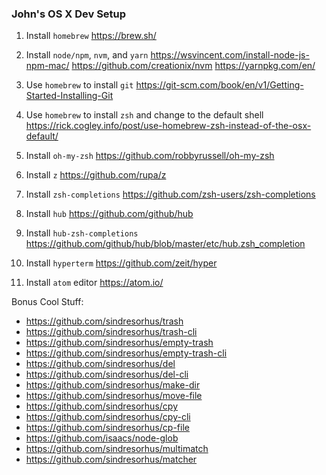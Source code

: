 ### John's OS X Dev Setup

1. Install `homebrew`
https://brew.sh/

2. Install `node/npm`, `nvm`, and `yarn`
https://wsvincent.com/install-node-js-npm-mac/
https://github.com/creationix/nvm
https://yarnpkg.com/en/

3. Use `homebrew` to install `git`
https://git-scm.com/book/en/v1/Getting-Started-Installing-Git

4. Use `homebrew` to install `zsh` and change to the default shell
https://rick.cogley.info/post/use-homebrew-zsh-instead-of-the-osx-default/

5. Install `oh-my-zsh`
https://github.com/robbyrussell/oh-my-zsh

6. Install `z`
https://github.com/rupa/z

7. Install `zsh-completions`
https://github.com/zsh-users/zsh-completions

8. Install `hub`
https://github.com/github/hub

9. Install `hub-zsh-completions`
https://github.com/github/hub/blob/master/etc/hub.zsh_completion

10. Install `hyperterm`
https://github.com/zeit/hyper

11. Install `atom` editor
https://atom.io/


Bonus Cool Stuff:
- https://github.com/sindresorhus/trash
- https://github.com/sindresorhus/trash-cli
- https://github.com/sindresorhus/empty-trash
- https://github.com/sindresorhus/empty-trash-cli
- https://github.com/sindresorhus/del
- https://github.com/sindresorhus/del-cli
- https://github.com/sindresorhus/make-dir
- https://github.com/sindresorhus/move-file
- https://github.com/sindresorhus/cpy
- https://github.com/sindresorhus/cpy-cli
- https://github.com/sindresorhus/cp-file
- https://github.com/isaacs/node-glob
- https://github.com/sindresorhus/multimatch
- https://github.com/sindresorhus/matcher

